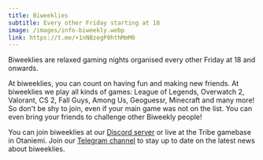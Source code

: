 ```yaml
---
title: Biweeklies
subtitle: Every other Friday starting at 18
image: /images/info-biweekly.webp
link: https://t.me/+1nNBzegP0hthMmM0
---
```


Biweeklies are relaxed gaming nights organised every other Friday at 18 and onwards.

At biweeklies, you can count on having fun and making new friends.
At biweeklies we play all kinds of games: League of Legends, Overwatch 2, Valorant, CS 2, Fall Guys, Among Us, Geoguessr, Minecraft and many more!
So don't be shy to join, even if your main game was not on the list. You can even bring your friends to challenge other Biweekly people!

You can join biweeklies at our [Discord server](https://discord.com/invite/Ew7nGQqHgc) or live at the Tribe gamebase in Otaniemi. Join our [Telegram channel](https://t.me/+1nNBzegP0hthMmM0) to stay up to date on the latest news about biweeklies.
